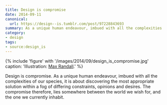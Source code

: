 ```yaml
---
title: Design is compromise
date: 2014-09-11
canonical:
  url: https://design--is.tumblr.com/post/97228843693
summary: As a unique human endeavour, imbued with all the complexities of our species, it is about discovering the most appropriate solution within a fog of differing constraints, opinions and desires. The compromise therefore, lies somewhere between the world we wish for, and the one we currently inhabit.
category:
- design
tags:
- source:design_is
---
```

{% include 'figure' with '/images/2014/09/design_is_compromise.jpg'
  caption: 'Illustration: [Max Randall](https://maxrandall.com).'
%}

Design is compromise. As a unique human endeavour, imbued with all the complexities of our species, it is about discovering the most appropriate solution within a fog of differing constraints, opinions and desires. The compromise therefore, lies somewhere between the world we wish for, and the one we currently inhabit.

